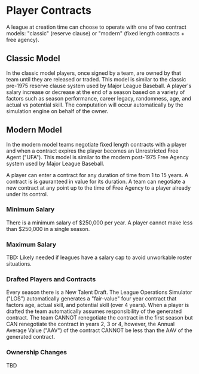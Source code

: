 # Player Contracts

A league at creation time can choose to operate with one of two contract models: "classic" (reserve clause) or "modern" (fixed length contracts + free agency). 

## Classic Model

In the classic model players, once signed by a team, are owned by that team until they are released or traded. This model is similar to the classic pre-1975 reserve clause system used by Major League Baseball. A player's salary increase or decrease at the end of a season based on a variety of factors such as season performance, career legacy, randomness, age, and actual vs potential skill. The computation will occur automatically by the simulation engine on behalf of the owner.

## Modern Model

In the modern model teams negotiate fixed length contracts with a player and when a contract expires the player becomes an Unrestricted Free Agent ("UFA"). This model is similar to the modern post-1975 Free Agency system used by Major League Baseball.

A player can enter a contract for any duration of time from 1 to 15 years. A contract is is gauranteed in value for its duration. A team can negotiate a new contract at any point up to the time of Free Agency to a player already under its control.

### Minimum Salary

There is a minimum salary of $250,000 per year. A player cannot make less than $250,000 in a single season.

### Maximum Salary

TBD: Likely needed if leagues have a salary cap to avoid unworkable roster situations.

### Drafted Players and Contracts

Every season there is a New Talent Draft. The League Operations Simulator ("LOS") automatically generates a "fair-value" four year contract that factors age, actual skill, and potential skill (over 4 years). When a player is drafted the team automatically assumes responsibility of the generated contract. The team CANNOT renegotiate the contract in the first season but CAN renegotiate the contract in years 2, 3 or 4, however, the Annual Average Value ("AAV") of the contract CANNOT be less than the AAV of the generated contract.

### Ownership Changes

TBD


